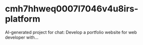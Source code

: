 # cmh7hhweq0007l7046v4u8irs-platform
AI-generated project for chat: Develop a portfolio website for web developer with...
